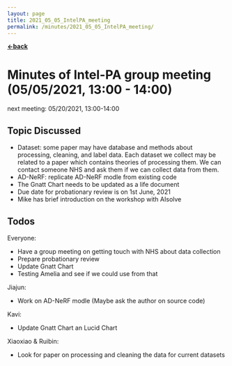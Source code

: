 ```yaml
---
layout: page
title: 2021_05_05_IntelPA_meeting
permalink: /minutes/2021_05_05_IntelPA_meeting/
---
```


[**<-back**](/minutes)  

# Minutes of Intel-PA group meeting (05/05/2021, 13:00 - 14:00)
next meeting: 05/20/2021, 13:00-14:00

## Topic Discussed

* Dataset: some paper may have database and methods about processing, cleaning, and label data. Each dataset we collect may be related to a paper which contains theories of processing them. We can contact someone NHS and ask them if we can collect data from them.
* AD-NeRF: replicate AD-NeRF modle from existing code
* The Gnatt Chart needs to be updated as a life document
* Due date for probationary review is on 1st June, 2021
* Mike has brief introduction on the workshop with AIsolve 

## Todos

Everyone: 
* Have a group meeting on getting touch with NHS about data collection
* Prepare probationary review
* Update Gnatt Chart 
* Testing Amelia and see if we could use from that

Jiajun:
* Work on AD-NeRF modle (Maybe ask the author on source code)

Kavi:
* Update Gnatt Chart an Lucid Chart

Xiaoxiao & Ruibin:
* Look for paper on processing and cleaning the data for current datasets



```python

```
